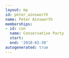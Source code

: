 ```yaml
---
layout: mp
id: peter_ainsworth
name: Peter Ainsworth
memberships:
- id: con
  name: Conservative Party
  start: 
  end: '2010-03-30'
autogenerated: true
---
```

